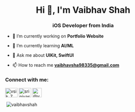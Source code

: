 <h1 align="center">Hi 👋, I'm Vaibhav Shah</h1>
<h3 align="center">iOS Developer from India</h3>

- 🔭 I’m currently working on **Portfolio Website**

- 🌱 I’m currently learning **AI/ML**

- 💬 Ask me about **UIKit, SwiftUI**

- 📫 How to reach me **vaibhavsha98335@gmail.com**

<h3 align="left">Connect with me:</h3>
<p align="left">
<a href="https://twitter.com/VaibhavShahInd1" target="blank"><img align="center" src="https://raw.githubusercontent.com/rahuldkjain/github-profile-readme-generator/master/src/images/icons/Social/twitter.svg" alt="vsik_7" height="30" width="40" /></a>
<a href="https://www.linkedin.com/in/vaibhavshah02/" target="blank"><img align="center" src="https://raw.githubusercontent.com/rahuldkjain/github-profile-readme-generator/master/src/images/icons/Social/linked-in-alt.svg" alt="srinivasa-varanasi" height="30" width="40" /></a>
<a href="https://www.instagram.com/vaibhav.shah30/" target="blank"><img align="center" src="https://res.cloudinary.com/ddglxo0l3/image/upload/v1631464964/Self/instagram_bajx8a.png" alt="@vaibhav.shah30" height="30" width="30" /></a>
</p>

<p>&nbsp;<img align="center" src="https://github-readme-stats.vercel.app/api?username=vaibhav30082002&show_icons=true&locale=en" alt="vaibhavshah" /></p>
